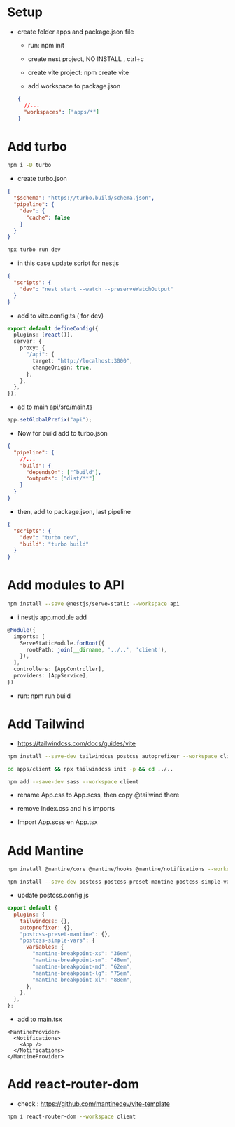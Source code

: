 # Setup

- create folder apps and package.json file

  - run: npm init

  - create nest project, NO INSTALL , ctrl+c

  - create vite project: npm create vite

  - add workspace to package.json

  ```json
  {
    //...
    "workspaces": ["apps/*"]
  }
  ```

# Add turbo

```bash
npm i -D turbo
```

- create turbo.json

```json
{
  "$schema": "https://turbo.build/schema.json",
  "pipeline": {
    "dev": {
      "cache": false
    }
  }
}
```

```bash
npx turbo run dev
```

- in this case update script for nestjs

```json
{
  "scripts": {
    "dev": "nest start --watch --preserveWatchOutput"
  }
}
```

- add to vite.config.ts ( for dev)

```ts
export default defineConfig({
  plugins: [react()],
  server: {
    proxy: {
      "/api": {
        target: "http://localhost:3000",
        changeOrigin: true,
      },
    },
  },
});
```

- ad to main api/src/main.ts

```ts
app.setGlobalPrefix("api");
```

- Now for build add to turbo.json

```json
{
  "pipeline": {
    //...
    "build": {
      "dependsOn": ["^build"],
      "outputs": ["dist/**"]
    }
  }
}
```

- then, add to package.json, last pipeline

```json
{
  "scripts": {
    "dev": "turbo dev",
    "build": "turbo build"
  }
}
```

<!--  -->

# Add modules to API

```bash
npm install --save @nestjs/serve-static --workspace api
```

- i nestjs app.module add

```ts
@Module({
  imports: [
    ServeStaticModule.forRoot({
      rootPath: join(__dirname, '../..', 'client'),
    }),
  ],
  controllers: [AppController],
  providers: [AppService],
})
```

- run: npm run build

<!--  -->

# Add Tailwind

- https://tailwindcss.com/docs/guides/vite

```bash
npm install --save-dev tailwindcss postcss autoprefixer --workspace client
```

```bash
cd apps/client && npx tailwindcss init -p && cd ../..
```

```bash
npm add --save-dev sass --workspace client
```

- rename App.css to App.scss, then copy @tailwind there

- remove Index.css and his imports

- Import App.scss en App.tsx

<!--  -->

# Add Mantine

```bash
npm install @mantine/core @mantine/hooks @mantine/notifications --workspace client
```

```bash
npm install --save-dev postcss postcss-preset-mantine postcss-simple-vars  --workspace client
```

- update postcss.config.js

```js
export default {
  plugins: {
    tailwindcss: {},
    autoprefixer: {},
    "postcss-preset-mantine": {},
    "postcss-simple-vars": {
      variables: {
        "mantine-breakpoint-xs": "36em",
        "mantine-breakpoint-sm": "48em",
        "mantine-breakpoint-md": "62em",
        "mantine-breakpoint-lg": "75em",
        "mantine-breakpoint-xl": "88em",
      },
    },
  },
};
```

- add to main.tsx

```tsx
<MantineProvider>
  <Notifications>
    <App />
  </Notifications>
</MantineProvider>
```

<!--  -->

# Add react-router-dom

- check : https://github.com/mantinedev/vite-template

```bash
npm i react-router-dom --workspace client
```
